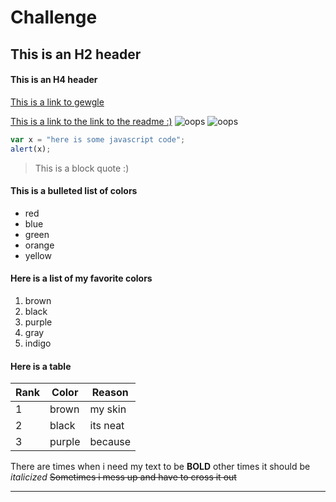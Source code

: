 # Challenge
## This is an H2 header
#### This is an H4 header
[This is a link to gewgle](https://www.google.com)

[This is a link to the link to the readme :)](../blob/master/LICENSE)
![oops](../master/mole-rat.jpg "Mole Rat with some nice hair:)")
![oops](https://i.pinimg.com/originals/b9/c3/8c/b9c38c65acdc0ba9845d0a2db95223cc.jpg "Hairless cat with some nice hair:)")
```javascript
var x = "here is some javascript code";
alert(x);
```
>This is a block quote :)

#### This is a bulleted list of colors

* red
* blue
* green
* orange
* yellow

#### Here is a list of my favorite colors

1. brown
2. black
3. purple
4. gray
5. indigo


#### Here is a table

| Rank | Color | Reason |
|------|-------|--------|
|   1  |  brown| my skin|
|   2  |  black|its neat|
|   3  | purple| because|

There are times when i need my text to be **BOLD**
other times it should be *italicized*
~~Sometimes i mess up and have to cross it out~~

-----------------------------------------------------
